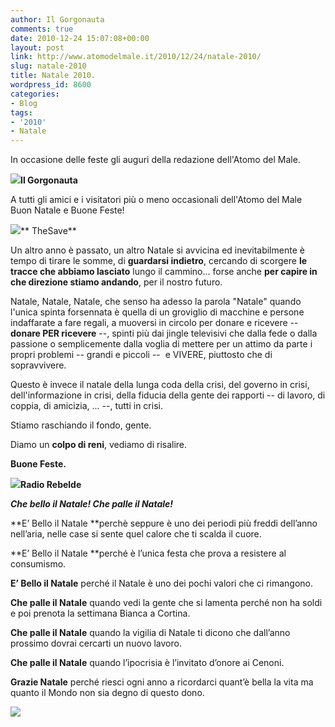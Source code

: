 ```yaml
---
author: Il Gorgonauta
comments: true
date: 2010-12-24 15:07:08+00:00
layout: post
link: http://www.atomodelmale.it/2010/12/24/natale-2010/
slug: natale-2010
title: Natale 2010.
wordpress_id: 8600
categories:
- Blog
tags:
- '2010'
- Natale
---
```


In occasione delle feste gli auguri della redazione dell'Atomo del Male.

![](http://www.atomodelmale.it/wp-content/uploads/2010/12/image.png)**Il Gorgonauta**

A tutti gli amici e i visitatori più o meno occasionali dell'Atomo del Male Buon Natale e Buone Feste!

![](http://www.atomodelmale.it/wp-content/uploads/2010/12/thesave.png)** TheSave**

Un altro anno è passato, un altro Natale si avvicina ed inevitabilmente è tempo di tirare le somme, di **guardarsi indietro**, cercando di scorgere **le tracce che abbiamo lasciato** lungo il cammino... forse anche **per capire in che direzione stiamo andando**, per il nostro futuro.

Natale, Natale, Natale, che senso ha adesso la parola "Natale" quando l'unica spinta forsennata è quella di un groviglio di macchine e persone indaffarate a fare regali, a muoversi in circolo per donare e ricevere -- **donare PER ricevere** --, spinti più dai jingle televisivi che dalla fede o dalla passione o semplicemente dalla voglia di mettere per un attimo da parte i propri problemi -- grandi e piccoli --  e VIVERE, piuttosto che di sopravvivere.

Questo è invece il natale della lunga coda della crisi, del governo in crisi, dell'informazione in crisi, della fiducia della gente dei rapporti -- di lavoro, di coppia, di amicizia, ... --, tutti in crisi.

Stiamo raschiando il fondo, gente.

Diamo un **colpo di reni**, vediamo di risalire.


**Buone Feste.**


**![](http://www.atomodelmale.it/wp-content/uploads/2010/12/radiorebelde.jpeg)Radio Rebelde**

**_Che bello il Natale! Che palle il Natale!_**

**E’ Bello il Natale **perchè seppure è uno dei periodi più freddi dell’anno nell’aria, nelle case si sente quel calore che ti scalda il cuore.

**E’ Bello il Natale **perché è l’unica festa che prova a resistere al consumismo.

**E’ Bello il Natale** perché il Natale è uno dei pochi valori che ci rimangono.

**Che palle il Natale** quando vedi la gente che si lamenta perché non ha soldi e poi prenota la settimana Bianca a Cortina.

**Che palle il Natale** quando la vigilia di Natale ti dicono che dall’anno prossimo dovrai cercarti un nuovo lavoro.

**Che palle il Natale** quando l’ipocrisia è l’invitato d’onore ai Cenoni.

**Grazie Natale** perché riesci ogni anno a ricordarci quant’è bella la vita ma quanto il Mondo non sia degno di questo dono.


![](http://www.atomodelmale.it/wp-content/uploads/2010/12/BuonNatale2010.png)
